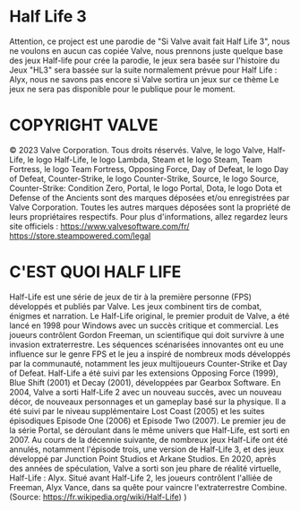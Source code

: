 # Half Life 3

Attention, ce project est une parodie de "Si Valve avait fait Half Life 3", nous ne voulons en aucun cas copiée Valve, nous prennons juste quelque base des jeux Half-life pour crée la parodie, le jeux sera basée sur l'histoire du Jeux "HL3" sera bassée sur la suite normalement prévue pour Half Life : Alyx, nous ne savons pas encore si Valve sortira un jeux sur ce thème
Le jeux ne sera pas disponible pour le publique pour le moment.

# COPYRIGHT VALVE
© 2023 Valve Corporation. Tous droits réservés. Valve, le logo Valve, Half-Life, le logo Half-Life, le logo Lambda, Steam et le logo Steam, Team Fortress, le logo Team Fortress, Opposing Force, Day of Defeat, le logo Day of Defeat, Counter-Strike, le logo Counter-Strike, Source, le logo Source, Counter-Strike: Condition Zero, Portal, le logo Portal, Dota, le logo Dota et Defense of the Ancients sont des marques déposées et/ou enregistrées par Valve Corporation. Toutes les autres marques déposées sont la propriété de leurs propriétaires respectifs. Pour plus d'informations, allez regardez leurs site officiels : https://www.valvesoftware.com/fr/
https://store.steampowered.com/legal

# C'EST QUOI HALF LIFE 
Half-Life est une série de jeux de tir à la première personne (FPS) développés et publiés par Valve. Les jeux combinent tirs de combat, énigmes et narration. Le Half-Life original, le premier produit de Valve, a été lancé en 1998 pour Windows avec un succès critique et commercial. Les joueurs contrôlent Gordon Freeman, un scientifique qui doit survivre à une invasion extraterrestre. Les séquences scénarisées innovantes ont eu une influence sur le genre FPS et le jeu a inspiré de nombreux mods développés par la communauté, notamment les jeux multijoueurs Counter-Strike et Day of Defeat. Half-Life a été suivi par les extensions Opposing Force (1999), Blue Shift (2001) et Decay (2001), développées par Gearbox Software. En 2004, Valve a sorti Half-Life 2 avec un nouveau succès, avec un nouveau décor, de nouveaux personnages et un gameplay basé sur la physique. Il a été suivi par le niveau supplémentaire Lost Coast (2005) et les suites épisodiques Episode One (2006) et Episode Two (2007). Le premier jeu de la série Portal, se déroulant dans le même univers que Half-Life, est sorti en 2007. Au cours de la décennie suivante, de nombreux jeux Half-Life ont été annulés, notamment l'épisode trois, une version de Half-Life 3, et des jeux développé par Junction Point Studios et Arkane Studios. En 2020, après des années de spéculation, Valve a sorti son jeu phare de réalité virtuelle, Half-Life : Alyx. Situé avant Half-Life 2, les joueurs contrôlent l'alliée de Freeman, Alyx Vance, dans sa quête pour vaincre l'extraterrestre Combine.
(Source: https://fr.wikipedia.org/wiki/Half-Life) )
